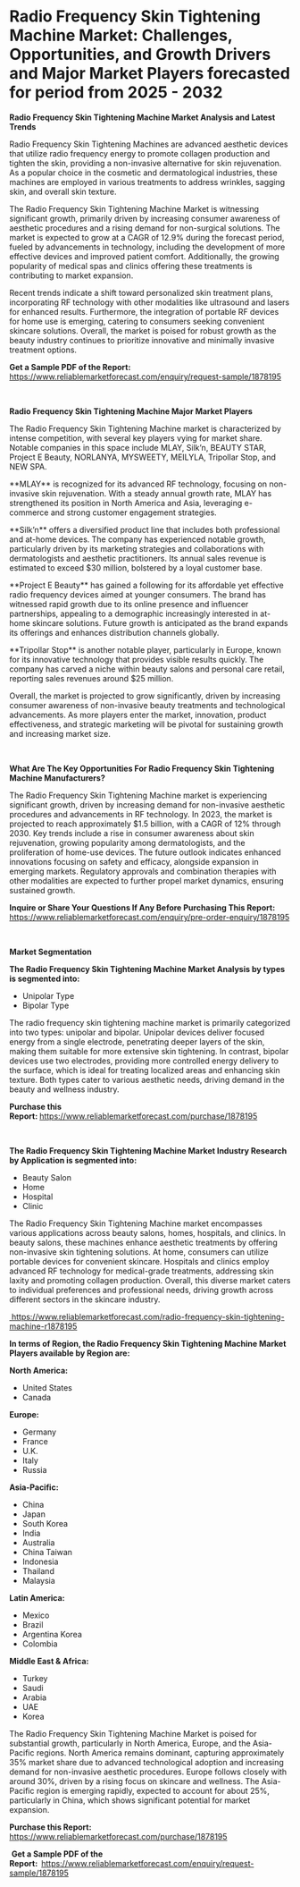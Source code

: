 <p><h1>Radio Frequency Skin Tightening Machine Market: Challenges, Opportunities, and Growth Drivers and Major Market Players forecasted for period from 2025 - 2032</h1></p><p><strong>Radio Frequency Skin Tightening Machine Market Analysis and Latest Trends</strong></p>
<p><p>Radio Frequency Skin Tightening Machines are advanced aesthetic devices that utilize radio frequency energy to promote collagen production and tighten the skin, providing a non-invasive alternative for skin rejuvenation. As a popular choice in the cosmetic and dermatological industries, these machines are employed in various treatments to address wrinkles, sagging skin, and overall skin texture.</p><p>The Radio Frequency Skin Tightening Machine Market is witnessing significant growth, primarily driven by increasing consumer awareness of aesthetic procedures and a rising demand for non-surgical solutions. The market is expected to grow at a CAGR of 12.9% during the forecast period, fueled by advancements in technology, including the development of more effective devices and improved patient comfort. Additionally, the growing popularity of medical spas and clinics offering these treatments is contributing to market expansion.</p><p>Recent trends indicate a shift toward personalized skin treatment plans, incorporating RF technology with other modalities like ultrasound and lasers for enhanced results. Furthermore, the integration of portable RF devices for home use is emerging, catering to consumers seeking convenient skincare solutions. Overall, the market is poised for robust growth as the beauty industry continues to prioritize innovative and minimally invasive treatment options.</p></p>
<p><strong>Get a Sample PDF of the Report:&nbsp;</strong> <a href="https://www.reliablemarketforecast.com/enquiry/request-sample/1878195?utm_campaign=2478&utm_medium=2&utm_source=Github&utm_content=ia&utm_term=15042025&utm_id=radio-frequency-skin-tightening-machine">https://www.reliablemarketforecast.com/enquiry/request-sample/1878195</a></p>
<p>&nbsp;</p>
<p><strong>Radio Frequency Skin Tightening Machine Major Market Players</strong></p>
<p><p>The Radio Frequency Skin Tightening Machine market is characterized by intense competition, with several key players vying for market share. Notable companies in this space include MLAY, Silk’n, BEAUTY STAR, Project E Beauty, NORLANYA, MYSWEETY, MEILYLA, Tripollar Stop, and NEW SPA.</p><p>**MLAY** is recognized for its advanced RF technology, focusing on non-invasive skin rejuvenation. With a steady annual growth rate, MLAY has strengthened its position in North America and Asia, leveraging e-commerce and strong customer engagement strategies.</p><p>**Silk’n** offers a diversified product line that includes both professional and at-home devices. The company has experienced notable growth, particularly driven by its marketing strategies and collaborations with dermatologists and aesthetic practitioners. Its annual sales revenue is estimated to exceed $30 million, bolstered by a loyal customer base.</p><p>**Project E Beauty** has gained a following for its affordable yet effective radio frequency devices aimed at younger consumers. The brand has witnessed rapid growth due to its online presence and influencer partnerships, appealing to a demographic increasingly interested in at-home skincare solutions. Future growth is anticipated as the brand expands its offerings and enhances distribution channels globally.</p><p>**Tripollar Stop** is another notable player, particularly in Europe, known for its innovative technology that provides visible results quickly. The company has carved a niche within beauty salons and personal care retail, reporting sales revenues around $25 million.</p><p>Overall, the market is projected to grow significantly, driven by increasing consumer awareness of non-invasive beauty treatments and technological advancements. As more players enter the market, innovation, product effectiveness, and strategic marketing will be pivotal for sustaining growth and increasing market size.</p></p>
<p>&nbsp;</p>
<p><strong>What Are The Key Opportunities For Radio Frequency Skin Tightening Machine Manufacturers?</strong></p>
<p><p>The Radio Frequency Skin Tightening Machine market is experiencing significant growth, driven by increasing demand for non-invasive aesthetic procedures and advancements in RF technology. In 2023, the market is projected to reach approximately $1.5 billion, with a CAGR of 12% through 2030. Key trends include a rise in consumer awareness about skin rejuvenation, growing popularity among dermatologists, and the proliferation of home-use devices. The future outlook indicates enhanced innovations focusing on safety and efficacy, alongside expansion in emerging markets. Regulatory approvals and combination therapies with other modalities are expected to further propel market dynamics, ensuring sustained growth.</p></p>
<p><strong>Inquire or Share Your Questions If Any Before Purchasing This Report:</strong> <a href="https://www.reliablemarketforecast.com/enquiry/pre-order-enquiry/1878195?utm_campaign=2478&utm_medium=2&utm_source=Github&utm_content=ia&utm_term=15042025&utm_id=radio-frequency-skin-tightening-machine">https://www.reliablemarketforecast.com/enquiry/pre-order-enquiry/1878195</a></p>
<p>&nbsp;</p>
<p><strong>Market Segmentation</strong></p>
<p><strong>The Radio Frequency Skin Tightening Machine Market Analysis by types is segmented into:</strong></p>
<p><ul><li>Unipolar Type</li><li>Bipolar Type</li></ul></p>
<p><p>The radio frequency skin tightening machine market is primarily categorized into two types: unipolar and bipolar. Unipolar devices deliver focused energy from a single electrode, penetrating deeper layers of the skin, making them suitable for more extensive skin tightening. In contrast, bipolar devices use two electrodes, providing more controlled energy delivery to the surface, which is ideal for treating localized areas and enhancing skin texture. Both types cater to various aesthetic needs, driving demand in the beauty and wellness industry.</p></p>
<p><strong>Purchase this Report:&nbsp;</strong><a href="https://www.reliablemarketforecast.com/purchase/1878195?utm_campaign=2478&utm_medium=2&utm_source=Github&utm_content=ia&utm_term=15042025&utm_id=radio-frequency-skin-tightening-machine">https://www.reliablemarketforecast.com/purchase/1878195</a></p>
<p>&nbsp;</p>
<p><strong>The Radio Frequency Skin Tightening Machine Market Industry Research by Application is segmented into:</strong></p>
<p><ul><li>Beauty Salon</li><li>Home</li><li>Hospital</li><li>Clinic</li></ul></p>
<p><p>The Radio Frequency Skin Tightening Machine market encompasses various applications across beauty salons, homes, hospitals, and clinics. In beauty salons, these machines enhance aesthetic treatments by offering non-invasive skin tightening solutions. At home, consumers can utilize portable devices for convenient skincare. Hospitals and clinics employ advanced RF technology for medical-grade treatments, addressing skin laxity and promoting collagen production. Overall, this diverse market caters to individual preferences and professional needs, driving growth across different sectors in the skincare industry.</p></p>
<p><a href="https://www.reliablemarketforecast.com/radio-frequency-skin-tightening-machine-r1878195?utm_campaign=2478&utm_medium=2&utm_source=Github&utm_content=ia&utm_term=15042025&utm_id=radio-frequency-skin-tightening-machine">&nbsp;https://www.reliablemarketforecast.com/radio-frequency-skin-tightening-machine-r1878195</a></p>
<p><strong>In terms of Region, the Radio Frequency Skin Tightening Machine Market Players available by Region are:</strong></p>
<p>
    <p> <strong> North America: </strong>
        <ul>
            <li>United States</li>
            <li>Canada</li>
        </ul>
        </p> 
    <p> <strong> Europe: </strong>
        <ul>
            <li>Germany</li>
            <li>France</li>
            <li>U.K.</li>
            <li>Italy</li>
            <li>Russia</li>
        </ul>
        </p> 
    <p> <strong> Asia-Pacific: </strong>
        <ul>
            <li>China</li>
            <li>Japan</li>
            <li>South Korea</li>
            <li>India</li>
            <li>Australia</li>
            <li>China Taiwan</li>
            <li>Indonesia</li>
            <li>Thailand</li>
            <li>Malaysia</li>
        </ul>
        </p> 
    <p> <strong> Latin America: </strong>
        <ul>
            <li>Mexico</li>
            <li>Brazil</li>
            <li>Argentina Korea</li>
            <li>Colombia</li>
        </ul>
        </p> 
    <p> <strong> Middle East & Africa: </strong>
        <ul>
            <li>Turkey</li>
            <li>Saudi</li>
            <li>Arabia</li>
            <li>UAE</li>
            <li>Korea</li>
        </ul>
    </p>
    </p>
<p><p>The Radio Frequency Skin Tightening Machine Market is poised for substantial growth, particularly in North America, Europe, and the Asia-Pacific regions. North America remains dominant, capturing approximately 35% market share due to advanced technological adoption and increasing demand for non-invasive aesthetic procedures. Europe follows closely with around 30%, driven by a rising focus on skincare and wellness. The Asia-Pacific region is emerging rapidly, expected to account for about 25%, particularly in China, which shows significant potential for market expansion.</p></p>
<p><strong>Purchase this Report: </strong><a href="https://www.reliablemarketforecast.com/purchase/1878195?utm_campaign=2478&utm_medium=2&utm_source=Github&utm_content=ia&utm_term=15042025&utm_id=radio-frequency-skin-tightening-machine">https://www.reliablemarketforecast.com/purchase/1878195</a></p>
<p>&nbsp;<strong>Get a Sample PDF of the Report:&nbsp;&nbsp;</strong><a href="https://www.reliablemarketforecast.com/enquiry/request-sample/1878195?utm_campaign=2478&utm_medium=2&utm_source=Github&utm_content=ia&utm_term=15042025&utm_id=radio-frequency-skin-tightening-machine">https://www.reliablemarketforecast.com/enquiry/request-sample/1878195</a></p>
<p><strong></strong></p>
<p><p></p><p></p><p></p></p>